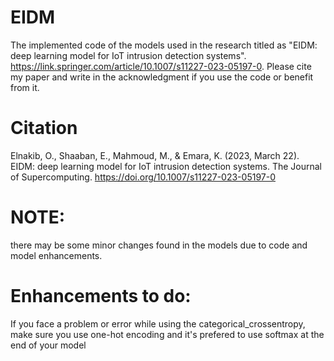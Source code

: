 # EIDM
The implemented code of the models used in the research titled as "EIDM: deep learning model for IoT intrusion detection systems". 
https://link.springer.com/article/10.1007/s11227-023-05197-0.
Please cite my paper and write in the acknowledgment if you use the code or benefit from it.
# Citation
Elnakib, O., Shaaban, E., Mahmoud, M., & Emara, K. (2023, March 22). EIDM: deep learning model for IoT intrusion detection systems. The Journal of Supercomputing. https://doi.org/10.1007/s11227-023-05197-0

# NOTE: 
there may be some minor changes found in the models due to code and model enhancements.

# Enhancements to do:
If you face a problem or error while using the categorical_crossentropy, make sure you use one-hot encoding and it's prefered to use softmax at the end of your model

